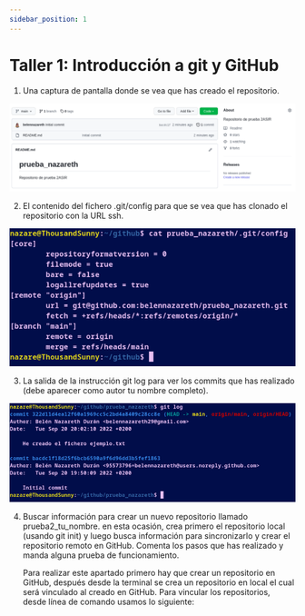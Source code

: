 ```yaml
---
sidebar_position: 1
---
```


# Taller 1: Introducción a git y GitHub

1. Una captura de pantalla donde se vea que has creado el repositorio.

![Repo](/static/img/IAW/taller1IAW.png)

2. El contenido del fichero .git/config para que se vea que has clonado el repositorio con la URL ssh.

![Repo](/static/img/IAW/taller1IAW-1.png)

3. La salida de la instrucción git log para ver los commits que has realizado (debe aparecer como autor tu nombre completo).

![Repo](/static/img/IAW/taller1IAW-2.png)

4. Buscar información para crear un nuevo repositorio llamado prueba2_tu_nombre. en esta ocasión, crea primero el repositorio local (usando git init)
y luego busca información para sincronizarlo y crear el repositorio remoto en GitHub. Comenta los pasos que has realizado y manda alguna prueba
de funcionamiento.

    Para realizar este apartado primero hay que crear un repositorio en GitHub, después desde la terminal se crea un repositorio en local el cual será
    vinculado al creado en GitHub.
    Para vincular los repositorios, desde línea de comando usamos lo siguiente:
